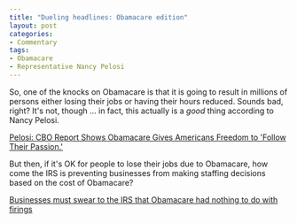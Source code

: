 ```yaml
---
title: "Dueling headlines: Obamacare edition"
layout: post
categories:
- Commentary
tags:
- Obamacare
- Representative Nancy Pelosi
---
```


So, one of the knocks on Obamacare is that it is going to result in millions of persons either losing their jobs or having their hours reduced. Sounds bad, right? It's not, though ... in fact, this actually is a *good* thing according to Nancy Pelosi.

[Pelosi: CBO Report Shows Obamacare Gives Americans Freedom to 'Follow Their Passion.'](https://www.nationalreview.com/2014/02/freedom-job-locked-jonah-goldberg/)

But then, if it's OK for people to lose their jobs due to Obamacare, how come the IRS is preventing businesses from making staffing decisions based on the cost of Obamacare?

[Businesses must swear to the IRS that Obamacare had nothing to do with firings](https://www.americanthinker.com/blog/2014/02/businesses_must_swear_to_the_irs_that_obamacare_had_nothing_to_do_with_firings.html)